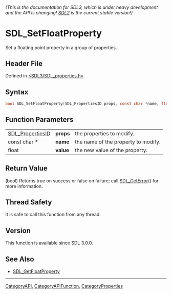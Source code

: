 ###### (This is the documentation for SDL3, which is under heavy development and the API is changing! [SDL2](https://wiki.libsdl.org/SDL2/) is the current stable version!)
# SDL_SetFloatProperty

Set a floating point property in a group of properties.

## Header File

Defined in [<SDL3/SDL_properties.h>](https://github.com/libsdl-org/SDL/blob/main/include/SDL3/SDL_properties.h)

## Syntax

```c
bool SDL_SetFloatProperty(SDL_PropertiesID props, const char *name, float value);
```

## Function Parameters

|                                      |           |                                     |
| ------------------------------------ | --------- | ----------------------------------- |
| [SDL_PropertiesID](SDL_PropertiesID) | **props** | the properties to modify.           |
| const char *                         | **name**  | the name of the property to modify. |
| float                                | **value** | the new value of the property.      |

## Return Value

(bool) Returns true on success or false on failure; call
[SDL_GetError](SDL_GetError)() for more information.

## Thread Safety

It is safe to call this function from any thread.

## Version

This function is available since SDL 3.0.0.

## See Also

- [SDL_GetFloatProperty](SDL_GetFloatProperty)

----
[CategoryAPI](CategoryAPI), [CategoryAPIFunction](CategoryAPIFunction), [CategoryProperties](CategoryProperties)


